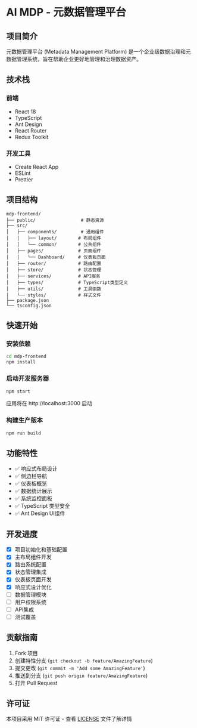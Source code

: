 # AI MDP - 元数据管理平台

## 项目简介

元数据管理平台 (Metadata Management Platform) 是一个企业级数据治理和元数据管理系统，旨在帮助企业更好地管理和治理数据资产。

## 技术栈

### 前端
- React 18
- TypeScript
- Ant Design
- React Router
- Redux Toolkit

### 开发工具
- Create React App
- ESLint
- Prettier

## 项目结构

```
mdp-frontend/
├── public/                 # 静态资源
├── src/
│   ├── components/         # 通用组件
│   │   ├── layout/        # 布局组件
│   │   └── common/        # 公共组件
│   ├── pages/             # 页面组件
│   │   └── Dashboard/     # 仪表板页面
│   ├── router/            # 路由配置
│   ├── store/             # 状态管理
│   ├── services/          # API服务
│   ├── types/             # TypeScript类型定义
│   ├── utils/             # 工具函数
│   └── styles/            # 样式文件
├── package.json
└── tsconfig.json
```

## 快速开始

### 安装依赖

```bash
cd mdp-frontend
npm install
```

### 启动开发服务器

```bash
npm start
```

应用将在 http://localhost:3000 启动

### 构建生产版本

```bash
npm run build
```

## 功能特性

- ✅ 响应式布局设计
- ✅ 侧边栏导航
- ✅ 仪表板概览
- ✅ 数据统计展示
- ✅ 系统监控面板
- ✅ TypeScript 类型安全
- ✅ Ant Design UI组件

## 开发进度

- [x] 项目初始化和基础配置
- [x] 主布局组件开发
- [x] 路由系统配置
- [x] 状态管理集成
- [x] 仪表板页面开发
- [x] 响应式设计优化
- [ ] 数据管理模块
- [ ] 用户权限系统
- [ ] API集成
- [ ] 测试覆盖

## 贡献指南

1. Fork 项目
2. 创建特性分支 (`git checkout -b feature/AmazingFeature`)
3. 提交更改 (`git commit -m 'Add some AmazingFeature'`)
4. 推送到分支 (`git push origin feature/AmazingFeature`)
5. 打开 Pull Request

## 许可证

本项目采用 MIT 许可证 - 查看 [LICENSE](LICENSE) 文件了解详情
